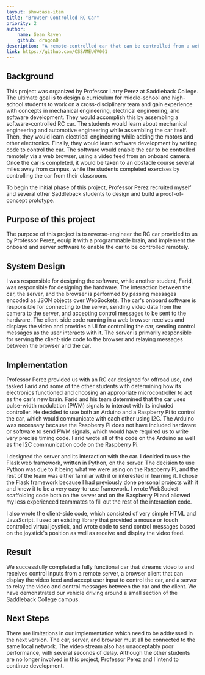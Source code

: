 ```yaml
---
layout: showcase-item
title: "Browser-Controlled RC Car"
priority: 2
author:
    name: Sean Raven
    github: dragon0
description: "A remote-controlled car that can be controlled from a web browser. Intended to be part of a curriculum for middle- to high-school students"
link: https://github.com/CSSAMEUGV001
---
```


## Background

This project was organized by Professor Larry Perez at Saddleback College.
The ultimate goal is to design a curriculum for middle-school and high-school students to work on a cross-disciplinary team and gain experience with concepts in mechanical engineering, electrical engineering, and software development.
They would accomplish this by assembling a software-controlled RC car.
The students would learn about mechanical engineering and automotive engineering while assembling the car itself.
Then, they would learn electrical engineering while adding the motors and other electronics.
Finally, they would learn software development by writing code to control the car.
The software would enable the car to be controlled remotely via a web browser, using a video feed from an onboard camera.
Once the car is completed, it would be taken to an obstacle course several miles away from campus, while the students completed exercises by controlling the car from their classroom.

To begin the initial phase of this project, Professor Perez recruited myself and several other Saddleback students to design and build a proof-of-concept prototype.


## Purpose of this project

The purpose of this project is to reverse-engineer the RC car provided to us by Professor Perez, equip it with a programmable brain, and implement the onboard and server software to enable the car to be controlled remotely.

## System Design

I was responsible for designing the software, while another student, Farid, was responsible for designing the hardware.
The interaction between the car, the server, and the browser is performed by passing messages encoded as JSON objects over WebSockets.
The car's onboard software is responsible for connecting to the server, sending video data from the camera to the server, and accepting control messages to be sent to the hardware.
The client-side code running in a web browser receives and displays the video and provides a UI for controlling the car, sending control messages as the user interacts with it.
The server is primarily responsible for serving the client-side code to the browser and relaying messages between the browser and the car.

## Implementation

Professor Perez provided us with an RC car designed for offroad use, and tasked Farid and some of the other students with determining how its electronics functioned and choosing an appropriate microcontroller to act as the car's new brain.
Farid and his team determined that the car uses pulse-width modulation (PWM) signals to interact with its included controller.
He decided to use both an Arduino and a Raspberry Pi to control the car, which would communicate with each other using I2C.
The Arduino was necessary because the Raspberry Pi does not have included hardware or software to send PWM signals, which would have required us to write very precise timing code.
Farid wrote all of the code on the Arduino as well as the I2C communication code on the Raspberry Pi.

I designed the server and its interaction with the car.
I decided to use the Flask web framework, written in Python, on the server.
The decision to use Python was due to it being what we were using on the Raspberry Pi, and the rest of the team was either familiar with it or interested in learning it.
I chose the Flask framework because I had previously done personal projects with it and knew it to be a very easy-to-use framework.
I wrote WebSocket scaffolding code both on the server and on the Raspberry Pi and allowed my less experienced teammates to fill out the rest of the interaction code.

I also wrote the client-side code, which consisted of very simple HTML and JavaScript.
I used an existing library that provided a mouse or touch controlled virtual joystick, and wrote code to send control messages based on the joystick's position as well as receive and display the video feed.

## Result

We successfully completed a fully functional car that streams video to and receives control inputs from a remote server, a browser client that can display the video feed and accept user input to control the car, and a server to relay the video and control messages between the car and the client.
We have demonstrated our vehicle driving around a small section of the Saddleback College campus.

## Next Steps

There are limitations in our implementation which need to be addressed in the next version.
The car, server, and browser must all be connected to the same local network.
The video stream also has unacceptably poor performance, with several seconds of delay.
Although the other students are no longer involved in this project, Professor Perez and I intend to continue development.

